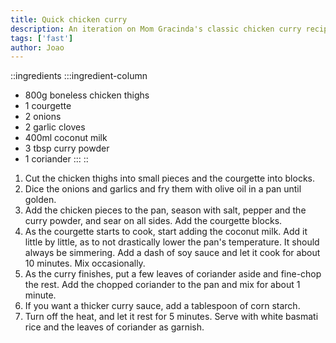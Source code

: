```yaml
---
title: Quick chicken curry
description: An iteration on Mom Gracinda's classic chicken curry recipe - this dish is quick, easy to cook and very tasty
tags: ['fast']
author: Joao
---
```


::ingredients
:::ingredient-column
- 800g boneless chicken thighs
- 1 courgette
- 2 onions
- 2 garlic cloves
- 400ml coconut milk
- 3 tbsp curry powder
- 1 coriander
:::
::

1. Cut the chicken thighs into small pieces and the courgette into blocks.
2. Dice the onions and garlics and fry them with olive oil in a pan until golden.
3. Add the chicken pieces to the pan, season with salt, pepper and the curry powder, and sear on all sides. Add the courgette blocks.
4. As the courgette starts to cook, start adding the coconut milk. Add it little by little, as to not drastically lower the pan's temperature. It should always be simmering. Add a dash of soy sauce and let it cook for about 10 minutes. Mix occasionally.
5. As the curry finishes, put a few leaves of coriander aside and fine-chop the rest. Add the chopped coriander to the pan and mix for about 1 minute.
6. If you want a thicker curry sauce, add a tablespoon of corn starch.
7. Turn off the heat, and let it rest for 5 minutes. Serve with white basmati rice and the leaves of coriander as garnish.
